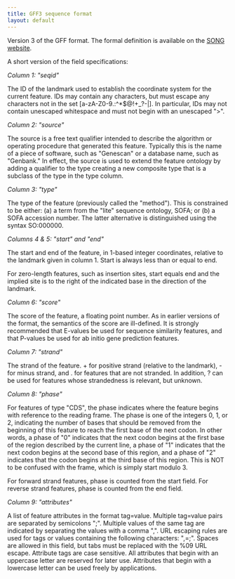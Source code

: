 ```yaml
---
title: GFF3 sequence format
layout: default
---
```


Version 3 of the GFF format. The formal definition is available on the [SONG website](http://www.sequenceontology.org/gff3.shtml).

A short version of the field specifications:

*Column 1: "seqid"*

The ID of the landmark used to establish the coordinate system for the current feature. IDs may contain any characters, but must escape any characters not in the set \[a-zA-Z0-9.:^\*$@!+_?-|\]. In particular, IDs may not contain unescaped whitespace and must not begin with an unescaped ">".

*Column 2: "source"*

The source is a free text qualifier intended to describe the algorithm or operating procedure that generated this feature. Typically this is the name of a piece of software, such as "Genescan" or a database name, such as "Genbank." In effect, the source is used to extend the feature ontology by adding a qualifier to the type creating a new composite type that is a subclass of the type in the type column.

*Column 3: "type"*

The type of the feature (previously called the "method"). This is constrained to be either: (a) a term from the "lite" sequence ontology, SOFA; or (b) a SOFA accession number. The latter alternative is distinguished using the syntax SO:000000.

*Columns 4 & 5: "start" and "end"*

The start and end of the feature, in 1-based integer coordinates, relative to the landmark given in column 1. Start is always less than or equal to end.

For zero-length features, such as insertion sites, start equals end and the implied site is to the right of the indicated base in the direction of the landmark.

*Column 6: "score"*

The score of the feature, a floating point number. As in earlier versions of the format, the semantics of the score are ill-defined. It is strongly recommended that E-values be used for sequence similarity features, and that P-values be used for ab initio gene prediction features.

*Column 7: "strand"*

The strand of the feature. + for positive strand (relative to the landmark), - for minus strand, and . for features that are not stranded. In addition, ? can be used for features whose strandedness is relevant, but unknown.

*Column 8: "phase"*

For features of type "CDS", the phase indicates where the feature begins with reference to the reading frame. The phase is one of the integers 0, 1, or 2, indicating the number of bases that should be removed from the beginning of this feature to reach the first base of the next codon. In other words, a phase of "0" indicates that the next codon begins at the first base of the region described by the current line, a phase of "1" indicates that the next codon begins at the second base of this region, and a phase of "2" indicates that the codon begins at the third base of this region. This is NOT to be confused with the frame, which is simply start modulo 3.

For forward strand features, phase is counted from the start field. For reverse strand features, phase is counted from the end field.

*Column 9: "attributes"*

A list of feature attributes in the format tag=value. Multiple tag=value pairs are separated by semicolons ";". Multiple values of the same tag are indicated by separating the values with a comma ",". URL escaping rules are used for tags or values containing the following characters: ",=;". Spaces are allowed in this field, but tabs must be replaced with the %09 URL escape. Attribute tags are case sensitive. All attributes that begin with an uppercase letter are reserved for later use. Attributes that begin with a lowercase letter can be used freely by applications.


 

